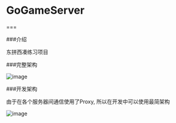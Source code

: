 # GoGameServer

===

###介绍

 东拼西凑练习项目


###完整架构


![image](https://github.com/yicaoyimuys/GoGameServer/blob/master/server.png)


###开发架构

由于在各个服务器间通信使用了Proxy, 所以在开发中可以使用最简架构

![image](https://github.com/yicaoyimuys/GoGameServer/blob/master/local.png)
